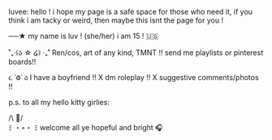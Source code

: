 luvee: hello ! i hope my page is a safe space for those who need it, if you think i am tacky or weird, then maybe this isnt the page for you ! 

──★ my name is luv ! (she/her) i am 15 ! 🇺🇸

˚₊‧꒰ა ☆ ໒꒱ ‧₊˚ Ren/cos, art of any kind, TMNT !! send me playlists or pinterest boards!!

૮ ˙Ⱉ˙ ა I have a boyfriend !! X dm roleplay !! X suggestive comments/photos !!

p.s. to all my hello kitty girlies: 

/\ 🎀/\
ﾐ ・◦・ ﾐ
welcome all ye hopeful and bright 🎧

<!---
Luvee-ong/Luvee-ong is a ✨ special ✨ repository because its `README.md` (this file) appears on your GitHub profile.
You can click the Preview link to take a look at your changes.
--->
